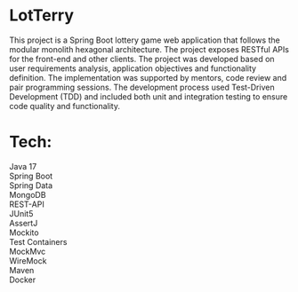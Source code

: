 # LotTerry
This project is a Spring Boot lottery game web application that follows the modular monolith hexagonal architecture. The project exposes RESTful APIs for the front-end and other clients. The project was developed based on user requirements analysis, application objectives and functionality definition. The implementation was supported by mentors, code review and pair programming sessions. The development process used Test-Driven Development (TDD) and included both unit and integration testing to ensure code quality and functionality.

# Tech: <br />
Java 17 <br /> Spring Boot<br /> Spring Data<br /> MongoDB <br />REST-API<br /> JUnit5<br /> AssertJ<br /> Mockito<br /> Test Containers<br /> MockMvc<br /> WireMock<br /> Maven<br /> Docker<br />
